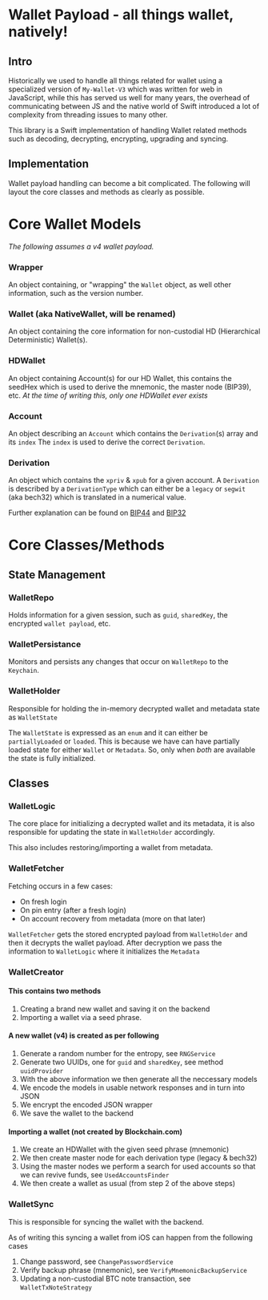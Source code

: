 # Wallet Payload - all things wallet, natively!

## Intro

Historically we used to handle all things related for wallet using a specialized version of `My-Wallet-V3` which 
was written for web in JavaScript, while this has served us well for many years, the overhead of communicating
between JS and the native world of Swift introduced a lot of complexity from threading issues to many other.

This library is a Swift implementation of handling Wallet related methods such as decoding, decrypting, 
encrypting, upgrading and syncing.

## Implementation

Wallet payload handling can become a bit complicated. The following will layout the core classes and methods 
as clearly as possible.

# Core Wallet Models

_The following assumes a v4 wallet payload._

### Wrapper

An object containing, or "wrapping" the `Wallet` object, as well other information, such as the version number.

### Wallet (aka NativeWallet, will be renamed)

An object containing the core information for non-custodial HD (Hierarchical Deterministic) Wallet(s).

### HDWallet

An object containing Account(s) for our HD Wallet, this contains the seedHex which is
used to derive the mnemonic, the master node (BIP39), etc.
_At the time of writing this, only *one* HDWallet ever exists_

### Account 
An object describing an `Account` which contains the `Derivation`(s) array and its `index`
The `index` is used to derive the correct `Derivation`.

### Derivation 
An object which contains the `xpriv` & `xpub` for a given account.
A `Derivation` is described by a `DerivationType` which can either be a `legacy` or `segwit` (aka bech32) which is 
translated in a numerical value.

Further explanation can be found on [BIP44](https://github.com/bitcoin/bips/blob/master/bip-0044.mediawiki) and
[BIP32](https://github.com/bitcoin/bips/blob/master/bip-0032.mediawiki) 

# Core Classes/Methods

## State Management

### **WalletRepo**

Holds information for a given session, such as `guid`, `sharedKey`, the encrypted `wallet payload`, etc. 

### **WalletPersistance** 

Monitors and persists any changes that occur on `WalletRepo` to the `Keychain`.

### **WalletHolder**

Responsible for holding the in-memory decrypted wallet and metadata state as `WalletState`

The `WalletState` is expressed as an `enum` and it can either be `partiallyLoaded` or `loaded`.
This is because we have can have partially loaded state for either `Wallet` or `Metadata`. 
So, only when *both* are available the state is fully initialized.

## Classes

### **WalletLogic**

The core place for initializing a decrypted wallet and its metadata, it is also responsible for updating 
the state in `WalletHolder` accordingly.

This also includes restoring/importing a wallet from metadata.

### **WalletFetcher** 

Fetching occurs in a few cases: 
- On fresh login
- On pin entry (after a fresh login)
- On account recovery from metadata (more on that later)

`WalletFetcher` gets the stored encrypted payload from `WalletHolder` and then it decrypts the wallet payload.
After decryption we pass the information to `WalletLogic` where it initializes the `Metadata`

### **WalletCreator**

#### This contains two methods

1) Creating a brand new wallet and saving it on the backend
2) Importing a wallet via a seed phrase.

#### A new wallet (v4) is created as per following

1) Generate a random number for the entropy, see `RNGService`
2) Generate two UUIDs, one for `guid` and `sharedKey`, see method `uuidProvider`
3) With the above information we then generate all the neccessary models
4) We encode the models in usable network responses and in turn into JSON
5) We encrypt the encoded JSON wrapper
6) We save the wallet to the backend

#### Importing a wallet (not created by Blockchain.com)

1) We create an HDWallet with the given seed phrase (mnemonic)
2) We then create master node for each derivation type (legacy & bech32)
3) Using the master nodes we perform a search for used accounts so that we can revive funds, see `UsedAccountsFinder`
4) We then create a wallet as usual (from step 2 of the above steps)


### **WalletSync**

This is responsible for syncing the wallet with the backend.

As of writing this syncing a wallet from iOS can happen from the following cases

1) Change password, see `ChangePasswordService`
2) Verify backup phrase (mnemonic), see `VerifyMnemonicBackupService`
3) Updating a non-custodial BTC note transaction, see `WalletTxNoteStrategy`
